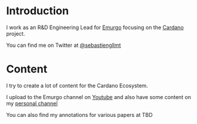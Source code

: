# Introduction

I work as an R&D Engineering Lead for [Emurgo](https://emurgo.io/) focusing on the [Cardano](https://www.cardano.org) project.

You can find me on Twitter at [@sebastiengllmt](https://twitter.com/SebastienGllmt)

# Content

I try to create a lot of content for the Cardano Ecosystem. 

I upload to the Emurgo channel on [Youtube](https://www.youtube.com/channel/UCgFQ0hHuPO1QDcyP6t9KZTQ)
and also have some content on my [personal channel](https://www.youtube.com/c/SebastienGuillemot)

You can also find my annotations for various papers at TBD
